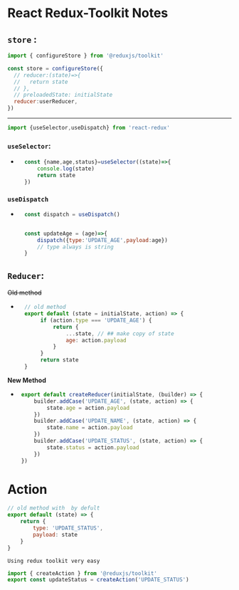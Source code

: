 # React Redux-Toolkit Notes

##  `store` :    
```javascript
import { configureStore } from '@reduxjs/toolkit'

const store = configureStore({
  // reducer:(state)=>{
  //   return state
  // },
  // preloadedState: initialState
  reducer:userReducer,
})


```
---
```javascript
import {useSelector,useDispatch} from 'react-redux'
```
### `useSelector`: 
- ```javascript
    const {name,age,status}=useSelector((state)=>{
        console.log(state)
        return state
    })

     ```

### `useDispatch`

- ```javascript
    const dispatch = useDispatch()


    const updateAge = (age)=>{
        dispatch({type:'UPDATE_AGE',payload:age})
        // type always is string
    }

  ```

##  `Reducer`: 

  ~~Old method~~
- ```javascript
    // old method
    export default (state = initialState, action) => {
         if (action.type === 'UPDATE_AGE') {
             return {
                 ...state, // ## make copy of state 
                 age: action.payload
             }
         }
         return state
    }
    ```
**New Method**
-  ``` javascript
    export default createReducer(initialState, (builder) => {
        builder.addCase('UPDATE_AGE', (state, action) => {
            state.age = action.payload
        })
        builder.addCase('UPDATE_NAME', (state, action) => {
            state.name = action.payload
        })
        builder.addCase('UPDATE_STATUS', (state, action) => {
            state.status = action.payload
        })
    })
    ```

# Action

```javascript
// old method with  by defult 
export default (state) => {
    return {
        type: 'UPDATE_STATUS',
        payload: state
    }
}
```
`Using redux toolkit very easy`

```javascript
import { createAction } from '@reduxjs/toolkit'
export const updateStatus = createAction('UPDATE_STATUS')


```
